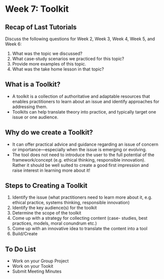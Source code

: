 # Week 7: Toolkit

## Recap of Last Tutorials

Discuss the following questions for Week 2, Week 3, Week 4, Week 5, and Week 6:

1. What was the topic we discussed?
2. What case-study scenarios we practiced for this topic?
3. Provide more examples of this topic.
4. What was the take home lesson in that topic?

## What is a Toolkit?

* A toolkit is a collection of authoritative and adaptable resources that enables practitioners to learn about an issue and identify approaches for addressing them.
* Toolkits can help translate theory into practice, and typically target one issue or one audience.

## Why do we create  a Toolkit?

* It can offer practical advice and guidance regarding an issue of concern or importance—especially when the issue is emerging or evolving.
* The tool does not need to introduce the user to the full potential of the framework/concept (e.g. ethical thinking, responsible innovation). Rather it should be well suited to create a good first impression and raise interest in learning more about it!

## Steps to Creating a Toolkit

1. Identify the issue (what practitioners need to learn more about it, e.g. ethical practice, systems thinking, responsible innovation)
2. Identify the key audience(s) for the toolkit
3. Determine the scope of the toolkit
4. Come up with a strategy for collecting content (case- studies, best practices, models, moral conundrum etc.)
5. Come up with an innovative idea to translate the content into a tool
6. Build/Create

## To Do List

* Work on your Group Project
* Work on your Tookit
* Submit Meeting Minutes
